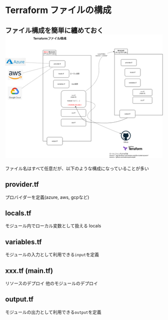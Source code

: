 # Terraform ファイルの構成

ファイル構成を簡単に纏めておく
![image](./basic_knowlege.png)
---

ファイル名はすべて任意だが、以下のような構成になっていることが多い

## provider.tf
プロバイダーを定義(azure, aws, gcpなど)
## locals.tf
モジュール内でローカル変数として扱える locals
## variables.tf
モジュールの入力として利用できる`input`を定義
## xxx.tf (main.tf)
リソースのデプロイ
他のモジュールのデプロイ
## output.tf 
モジュールの出力として利用できる`output`を定義
